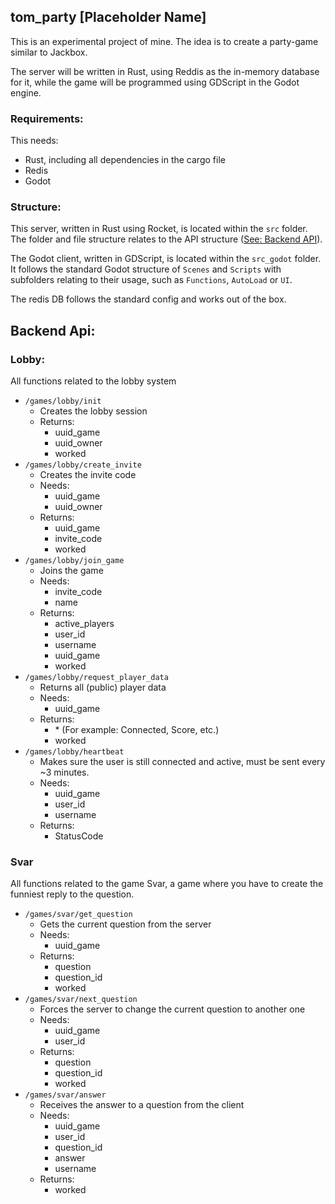 ## tom_party [Placeholder Name]

This is an experimental project of mine. The idea is to create a party-game similar to Jackbox.

The server will be written in Rust, using Reddis as the in-memory database for it, while the game will be programmed using GDScript in the Godot engine.

### Requirements:

This needs:
 - Rust, including all dependencies in the cargo file
 - Redis
 - Godot

### Structure:

This server, written in Rust using Rocket, is located within the ```src``` folder. The folder and file structure relates to the API structure ([See: Backend API](https://github.com/tumGER/tom_party#backend-api)).

The Godot client, written in GDScript, is located within the ```src_godot``` folder. It follows the standard Godot structure of ```Scenes``` and ```Scripts``` with subfolders relating to their usage, such as ```Functions```, ```AutoLoad``` or ```UI```.

The redis DB follows the standard config and works out of the box.

## Backend Api:
### Lobby:

All functions related to the lobby system

- ```/games/lobby/init```
    - Creates the lobby session
    - Returns:
        - uuid_game
        - uuid_owner
        - worked
- ```/games/lobby/create_invite```
    - Creates the invite code
    - Needs:
        - uuid_game
        - uuid_owner
    - Returns:
        - uuid_game
        - invite_code
        - worked
- ```/games/lobby/join_game```
    - Joins the game
    - Needs:
        - invite_code
        - name
    - Returns:
        - active_players
        - user_id
        - username
        - uuid_game
        - worked
- ```/games/lobby/request_player_data```
    - Returns all (public) player data
    - Needs:
        - uuid_game
    - Returns:
        - \* (For example: Connected, Score, etc.)
        - worked
- ```/games/lobby/heartbeat```
    - Makes sure the user is still connected and active, must be sent every ~3 minutes.
    - Needs:
        - uuid_game
        - user_id
        - username
    - Returns:
        - StatusCode

### Svar

All functions related to the game Svar, a game where you have to create the funniest reply to the question.

- ```/games/svar/get_question```
    - Gets the current question from the server
    - Needs:
        - uuid_game
    - Returns:
        - question
        - question_id
        - worked
- ```/games/svar/next_question```
    - Forces the server to change the current question to another one
    - Needs:
        - uuid_game
        - user_id
    - Returns:
        - question
        - question_id
        - worked
- ```/games/svar/answer```
    - Receives the answer to a question from the client
    - Needs:
        - uuid_game
        - user_id
        - question_id
        - answer
        - username
    - Returns:
        - worked
